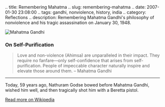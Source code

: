 .. title: Remembering Mahatma
.. slug: remembering-mahatma
.. date: 2007-01-30 23:08:00
.. tags: gandhi, nonviolence, history, india
.. category: Reflections
.. description: Remembering Mahatma Gandhi's philosophy of nonviolence and his tragic assassination on January 30, 1948.

![Mahatma Gandhi](http://lh4.google.com/image/orsenthil/RZPJW2GJRjI/AAAAAAAAAvg/UsIKeS6d1Cg/s288/gandhi.jpg)

### On Self-Purification

> Love and non-violence (Ahimsa) are unparalleled in their impact. They require no fanfare—only self-confidence that arises from self-purification. People of impeccable character naturally inspire and elevate those around them.
> – Mahatma Gandhi

---

Today, 59 years ago, Nathuram Godse bowed before Mahatma Gandhi, wished him well, and then tragically shot him with a Beretta pistol.

[Read more on Wikipedia](http://en.wikipedia.org/wiki/Mahatma_Gandhi)
